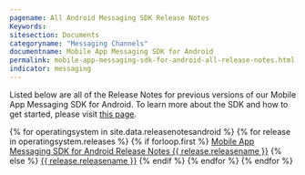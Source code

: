 ```yaml
---
pagename: All Android Messaging SDK Release Notes
Keywords:
sitesection: Documents
categoryname: "Messaging Channels"
documentname: Mobile App Messaging SDK for Android
permalink: mobile-app-messaging-sdk-for-android-all-release-notes.html
indicator: messaging
---
```


Listed below are all of the Release Notes for previous versions of our Mobile App Messaging SDK for Android. To learn more about the SDK and how to get started, please visit [this page](/mobile-app-messaging-sdk-for-android-quick-start.html).

{% for operatingsystem in site.data.releasenotesandroid %}
{% for release in operatingsystem.releases %}
{% if forloop.first %}
<a href="mobile-app-messaging-sdk-for-android-latest-release-notes.html">Mobile App Messaging SDK for Android Release Notes {{ release.releasename }}</a>
{% else %}
<a href="/{{ release.releasename | slugify }}.html">{{ release.releasename }}</a>
{% endif %}
{% endfor %}
{% endfor %}
